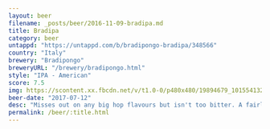 ```yaml
---
layout: beer
filename: _posts/beer/2016-11-09-bradipa.md
title: Bradipa
category: beer
untappd: "https://untappd.com/b/bradipongo-bradipa/348566"
country: "Italy"
brewery: "Bradipongo"
breweryURL: "/brewery/bradipongo.html"
style: "IPA - American"
score: 7.5
img: https://scontent.xx.fbcdn.net/v/t1.0-0/p480x480/19894679_10155413267848745_8799702756735805692_n.jpg?_nc_cat=0&oh=d496d7b26f877320093cabe95896ec0d&oe=5B7F1BF1
beer-date: "2017-07-12"
desc: "Misses out on any big hop flavours but isn't too bitter. A fairly relaxed IPA"
permalink: /beer/:title.html
---
```

